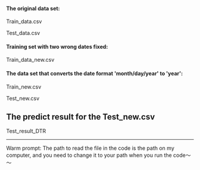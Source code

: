 #### The original data set:

Train_data.csv

Test_data.csv

#### Training set with two wrong dates fixed:

Train_data_new.csv

#### The data set that converts the date format 'month/day/year' to 'year':

Train_new.csv

Test_new.csv



## The predict result for the Test_new.csv

Test_result_DTR

***

Warm prompt:
The path to read the file in the code is the path on my computer, and you need to change it to your path when you run the code～～